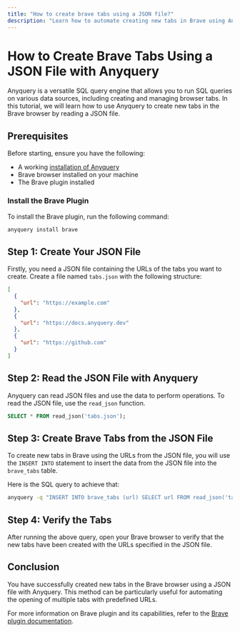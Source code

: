 ```yaml
---
title: "How to create brave tabs using a JSON file?"
description: "Learn how to automate creating new tabs in Brave using Anyquery by reading a JSON file. Follow the steps to install the plugin, create a JSON file, and execute SQL queries."
---
```


# How to Create Brave Tabs Using a JSON File with Anyquery

Anyquery is a versatile SQL query engine that allows you to run SQL queries on various data sources, including creating and managing browser tabs. In this tutorial, we will learn how to use Anyquery to create new tabs in the Brave browser by reading a JSON file.

## Prerequisites

Before starting, ensure you have the following:
- A working [installation of Anyquery](https://anyquery.dev/docs/#installation)
- Brave browser installed on your machine
- The Brave plugin installed

### Install the Brave Plugin

To install the Brave plugin, run the following command:

```bash
anyquery install brave
```

## Step 1: Create Your JSON File

Firstly, you need a JSON file containing the URLs of the tabs you want to create. Create a file named `tabs.json` with the following structure:

```json
[
  {
    "url": "https://example.com"
  },
  {
    "url": "https://docs.anyquery.dev"
  },
  {
    "url": "https://github.com"
  }
]
```

## Step 2: Read the JSON File with Anyquery

Anyquery can read JSON files and use the data to perform operations. To read the JSON file, use the `read_json` function.

```sql
SELECT * FROM read_json('tabs.json');
```

## Step 3: Create Brave Tabs from the JSON File

To create new tabs in Brave using the URLs from the JSON file, you will use the `INSERT INTO` statement to insert the data from the JSON file into the `brave_tabs` table.

Here is the SQL query to achieve that:

```bash
anyquery -q "INSERT INTO brave_tabs (url) SELECT url FROM read_json('tabs.json')"
```

## Step 4: Verify the Tabs

After running the above query, open your Brave browser to verify that the new tabs have been created with the URLs specified in the JSON file.

## Conclusion

You have successfully created new tabs in the Brave browser using a JSON file with Anyquery. This method can be particularly useful for automating the opening of multiple tabs with predefined URLs.

For more information on Brave plugin and its capabilities, refer to the [Brave plugin documentation](https://anyquery.dev/integrations/brave).
